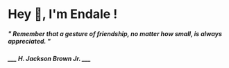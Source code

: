<h1 title="head"> Hey 👋, I'm Endale !</h1>

**<h5><i>" Remember that a gesture of friendship, no matter how small, is always appreciated. "</i></h5>**

*<b>___ H. Jackson Brown Jr. ___</b>*

